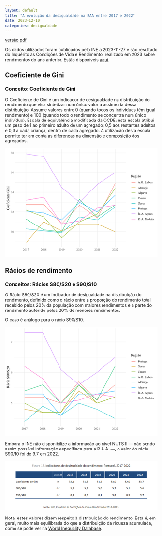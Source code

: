 ```yaml
---
layout: default
title: "A evolução da desigualdade na RAA entre 2017 e 2022"
date: 2023-12-10
categories: desigualdade
---
```

[versão pdf](/assets/pdf/ine-desigualdade.pdf)

Os dados utilizados foram publicados pelo INE a 2023-11-27 e são resultado do Inquérito às Condições de Vida e Rendimento, realizado em 2023 sobre rendimentos do ano anterior. Estão disponíveis [aqui](https://www.ine.pt/xportal/xmain?xpid=INE&xpgid=ine_destaques&DESTAQUESdest_boui=594931817&DESTAQUESmodo=2).

## Coeficiente de Gini

### Conceito: Coeficiente de Gini

O Coeficiente de Gini é um indicador de desigualdade na distribuição do rendimento que visa sintetizar num único valor a assimetria
dessa distribuição. Assume valores entre 0 (quando todos os indivíduos têm igual rendimento) e 100 (quando todo o rendimento se concentra num único indivíduo).
Escala de equivalência modificada da OCDE: esta escala atribui um peso de 1 ao primeiro adulto de um agregado; 0,5 aos
restantes adultos e 0,3 a cada criança, dentro de cada agregado. A utilização desta escala permite ter em conta as diferenças
na dimensão e composição dos agregados.

![gini](/assets/img/gini-1.png)


## Rácios de rendimento 
### Conceitos: Rácios S80/S20 e S90/S10
O Rácio S80/S20 é um indicador de desigualdade na distribuição do rendimento, definido como o rácio entre a proporção do
rendimento total recebido pelos 20% da população com maiores rendimentos e a parte do rendimento auferido pelos 20%
de menores rendimentos.

O caso é análogo para o rácio S90/S10.

![s80-s20](/assets/img/s80-20-1.png)

Embora o INE não disponibilize a informação ao nível NUTS II — não sendo assim possível informação específiaca para a R.A.A. —, o valor do rácio S90/10 foi de 9.7 em 2022.

![s90-s10](/assets/img/s9010-8020.png)

Nota: estes valores dizem respeito à distribuição do rendimento. Esta é, em geral, muito mais equilibrada do que a distribuição da riqueza acumulada, como se pode ver na [World Inequality Database](https://wid.world/).
